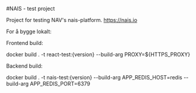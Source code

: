 #NAIS - test project

Project for testing NAV's nais-platform. https://nais.io

For å bygge lokalt:

Frontend build:

docker build . -t react-test:{version} --build-arg PROXY=${HTTPS_PROXY}

Backend build:

docker build . -t nais-test:{version} --build-arg APP_REDIS_HOST=redis --build-arg APP_REDIS_PORT=6379

